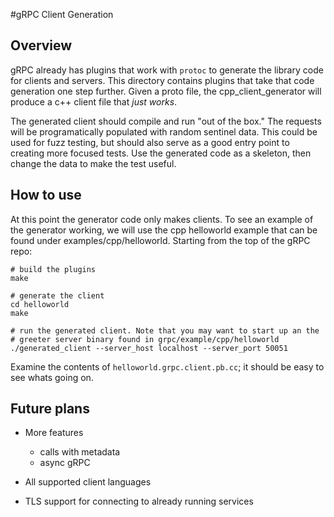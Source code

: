 #gRPC Client Generation

## Overview

gRPC already has plugins that work with `protoc` to generate the library code 
for clients and servers. This directory contains plugins that take that code
generation one step further. Given a proto file, the cpp_client_generator will
produce a c++ client file that *just works*.

The generated client should compile and run "out of the box." The requests will
be programatically populated with random sentinel data. This could be used for
fuzz testing, but should also serve as a good entry point to creating more
focused tests. Use the generated code as a skeleton, then change the data to
make the test useful.

## How to use

At this point the generator code only makes clients. To see an example of the
generator working, we will use the cpp helloworld example that can be found
under examples/cpp/helloworld. Starting from the top of the gRPC repo:

```
# build the plugins
make

# generate the client
cd helloworld
make

# run the generated client. Note that you may want to start up an the
# greeter server binary found in grpc/example/cpp/helloworld
./generated_client --server_host localhost --server_port 50051
```

Examine the contents of `helloworld.grpc.client.pb.cc`; it should be easy to see
whats going on.

## Future plans

* More features
  - calls with metadata
  - async gRPC

* All supported client languages
* TLS support for connecting to already running services
